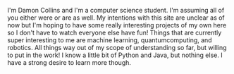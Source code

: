 I'm Damon Collins and I'm a computer science student. I'm assuming all of you either were or are as well. My intentions with this site are unclear as of now but I'm hoping to have some really interesting projects of my own here so I don't have to watch everyone else have fun! Things that are currently super interesting to me are machine learning, quantumcomputing, and robotics. All things way out of my scope of understanding so far, but willing to put in the work! I know a little bit of Python and Java, but nothing else. I have a strong desire to learn more though. 
